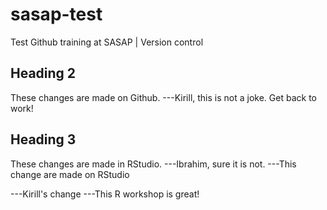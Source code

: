# sasap-test
Test Github training at SASAP | Version control

## Heading 2
These changes are made on Github.
---Kirill, this is not a joke. Get back to work!
## Heading 3
These changes are made in RStudio.
---Ibrahim, sure it is not.
---This change are made on RStudio

---Kirill's change
---This R workshop is great!
